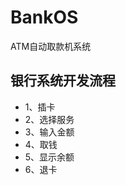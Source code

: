 # BankOS
ATM自动取款机系统                                                                                                 
   ## 银行系统开发流程                                                               
   * 1、插卡                                                                       
   * 2、选择服务                                                                  
   * 3、输入金额                                                                   
   * 4、取钱                                                                                                                             
   * 5、显示余额                                                                   
   * 6、退卡                                                                       
  
